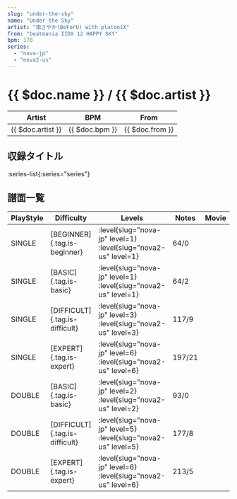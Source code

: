 ```yaml
---
slug: "under-the-sky"
name: "Under the Sky"
artist: "南さやか(BeForU) with platoniX"
from: "beatmania IIDX 12 HAPPY SKY"
bpm: 170
series:
  - "nova-jp"
  - "nova2-us"
---
```


# {{ $doc.name }} / {{ $doc.artist }}

|Artist|BPM|From|
|------|---|----|
|{{ $doc.artist }}|{{ $doc.bpm }}|{{ $doc.from }}|

## 収録タイトル

:series-list{:series="series"}

## 譜面一覧

|PlayStyle|Difficulty|Levels|Notes|Movie|
|---------|----------|------|-----|-----|
|SINGLE|[BEGINNER]{.tag.is-beginner}|:level{slug="nova-jp" level=1} :level{slug="nova2-us" level=1}|64/0||
|SINGLE|[BASIC]{.tag.is-basic}|:level{slug="nova-jp" level=1} :level{slug="nova2-us" level=1}|64/2||
|SINGLE|[DIFFICULT]{.tag.is-difficult}|:level{slug="nova-jp" level=3} :level{slug="nova2-us" level=3}|117/9||
|SINGLE|[EXPERT]{.tag.is-expert}|:level{slug="nova-jp" level=6} :level{slug="nova2-us" level=6}|197/21||
|DOUBLE|[BASIC]{.tag.is-basic}|:level{slug="nova-jp" level=2} :level{slug="nova2-us" level=2}|93/0||
|DOUBLE|[DIFFICULT]{.tag.is-difficult}|:level{slug="nova-jp" level=5} :level{slug="nova2-us" level=5}|177/8||
|DOUBLE|[EXPERT]{.tag.is-expert}|:level{slug="nova-jp" level=6} :level{slug="nova2-us" level=6}|213/5||
